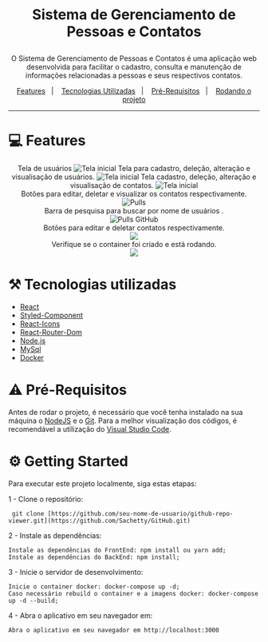 # <p align="center">Sistema de Gerenciamento de Pessoas e Contatos</p>
<p align="center"> O Sistema de Gerenciamento de Pessoas e Contatos é uma aplicação web desenvolvida para facilitar o cadastro, consulta e manutenção de informações relacionadas a pessoas e seus respectivos contatos.</p>
<p align="center">
  <a href="#movie_camera-gifs">Features</a>&nbsp;&nbsp;&nbsp;|&nbsp;&nbsp;&nbsp;
  <a href="#hammer_and_pick-tecnologias-utilizadas">Tecnologias Utilizadas</a>&nbsp;&nbsp;&nbsp;|&nbsp;&nbsp;&nbsp;
  <a href="#warning-pré-requisitos">Pré-Requisitos</a>&nbsp;&nbsp;&nbsp;|&nbsp;&nbsp;&nbsp;
  <a href="#gear-rodando-o-projeto">Rodando o projeto</a>
</p>

---
# :computer: Features
<p align="center">
  Tela de usuários
  <img src="https://github.com/Sachetty/Schedule_List/assets/70166153/874cec8f-9643-49a6-93d3-3455cf198b9c" title="Tela inicial">
  Tela para cadastro, deleção, alteração e visualisação de usuários.
  <img src="https://github.com/Sachetty/Schedule_List/assets/70166153/c0608d47-4328-4228-9dcd-270328dab030"  title="Tela inicial">
  Tela cadastro, deleção, alteração e visualisação de contatos. 
  <img src="https://github.com/Sachetty/Schedule_List/assets/70166153/866bf113-bd26-4c31-b919-d520333b6436"  title="Tela inicial"> <br/>
  Botões para editar, deletar e visualizar os contatos respectivamente.<br/>
  <img src="https://github.com/Sachetty/Schedule_List/assets/70166153/2ffd0469-899c-4d46-8a68-23716d5b04f0" title="Pulls"><br/>
  Barra de pesquisa para buscar por nome de usuários .<br/>
  <img src="https://github.com/Sachetty/Schedule_List/assets/70166153/4701b185-9850-4d85-acf2-c9b7a44e7e7f" title="Pulls GitHub"><br/>
  Botões para editar e deletar contatos respectivamente.<br/>
  <img src="https://github.com/Sachetty/Schedule_List/assets/70166153/77d476d3-4ef9-4f08-b5df-de1d315d72ce"><br/>
  Verifique se o container foi criado e está rodando.<br/>
  <img src="https://github.com/Sachetty/Schedule_List/assets/70166153/4ad991a9-1abd-421b-a1b6-7cb2a3402971"><br/>
</p>

# :hammer_and_pick: Tecnologias utilizadas 
- [React](https://pt-br.reactjs.org/)
- [Styled-Component](https://styled-components.com/)
- [React-Icons](https://react-icons.github.io/react-icons/)
- [React-Router-Dom](https://reactrouter.com/en/main)
- [Node.js](https://nodejs.org/en)
- [MySql](https://www.mysql.com/products/workbench/)
- [Docker](https://www.docker.com/)



# :warning: Pré-Requisitos
Antes de rodar o projeto, é necessário que você tenha instalado na sua máquina o [NodeJS](https://nodejs.org/en/) e o [Git](https://git-scm.com/downloads). Para a melhor visualização dos códigos, é recomendável a utilização do [Visual Studio Code](https://code.visualstudio.com/).

# :gear: Getting Started
Para executar este projeto localmente, siga estas etapas:

1 - Clone o repositório:
```
 git clone [https://github.com/seu-nome-de-usuario/github-repo-viewer.git](https://github.com/Sachetty/GitHub.git)
```

2 - Instale as dependências:
```
Instale as dependências do FrontEnd: npm install ou yarn add;
Instale as dependências do BackEnd: npm install;
```

3 - Inicie o servidor de desenvolvimento: 
```
Inicie o container docker: docker-compose up -d;
Caso necessário rebuild o container e a imagens docker: docker-compose up -d --build;
```
4 - Abra o aplicativo em seu navegador em:
```
Abra o aplicativo em seu navegador em http://localhost:3000
```
